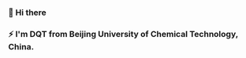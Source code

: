 ### 👋 Hi there 
### ⚡ I'm DQT from Beijing University of Chemical Technology, China.

<!--
Here are some ideas to get you started:

- 🔭 I’m currently working on ...
- 🌱 I’m currently learning ...
- 👯 I’m looking to collaborate on ...
- 🤔 I’m looking for help with ...
- 💬 Ask me about ...
- 📫 How to reach me: ...
- 😄 Pronouns: ...
- ⚡ Fun fact: ...
-->

<!-- 编码时长统计表 -->
<a href="https://codestats.net/users/%E6%8C%87%E9%97%B4%E7%90%86%E6%83%B3">
</a>

<!-- 黑色仓库引导 -->
<!--
-->
